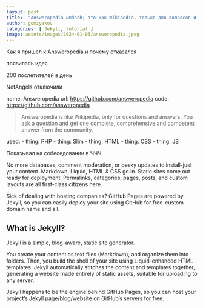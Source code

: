 ```yaml
---
layout: post
title:  "Answeropedia &mdash; это как Wikipedia, только для вопросов и ответов..."
author: gomzyakov
categories: [ Jekyll, tutorial ]
image: assets/images/2024-01-03/answeropedia.jpeg
---
```



Как я пришел к Answeropedia и почему отказался

появилась идея

200 послетителей в день

NetAngels отключили

name: Answeropedia
  url: https://github.com/answeropedia
  code: https://github.com/answeropedia
  


>Answeropedia is like Wikipedia, only for questions and answers. You ask a question and get one complete, comprehensive and competent answer from the community.
  


  used:
    - thing: PHP
    - thing: Slim
    - thing: HTML
    - thing: CSS
    - thing: JS


Показывал на собеседовании в ЧЧЧ

No more databases, comment moderation, or pesky updates to install-just your content. Markdown, Liquid, HTML & CSS go in. Static sites come out ready for deployment. Permalinks, categories, pages, posts, and custom layouts are all first-class citizens here.

Sick of dealing with hosting companies? GitHub Pages are powered by Jekyll, so you can easily deploy your site using GitHub for free-custom domain name and all.

## What is Jekyll?

Jekyll is a simple, blog-aware, static site generator.

You create your content as text files (Markdown), and organize them into folders. Then, you build the shell of your site using Liquid-enhanced HTML templates. Jekyll automatically stitches the content and templates together, generating a website made entirely of static assets, suitable for uploading to any server.

Jekyll happens to be the engine behind GitHub Pages, so you can host your project’s Jekyll page/blog/website on GitHub’s servers for free.